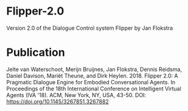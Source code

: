 # Flipper-2.0
Version 2.0 of the Dialogue Control system Flipper by Jan Flokstra

# Publication
Jelte van Waterschoot, Merijn Bruijnes, Jan Flokstra, Dennis Reidsma, Daniel Davison, Mariët Theune, and Dirk Heylen. 2018. Flipper 2.0: A Pragmatic Dialogue Engine for Embodied Conversational Agents. In Proceedings of the 18th International Conference on Intelligent Virtual Agents (IVA '18). ACM, New York, NY, USA, 43-50. DOI: https://doi.org/10.1145/3267851.3267882 
